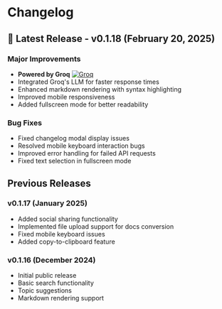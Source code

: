 # Changelog

## 🎉 Latest Release - v0.1.18 (February 20, 2025)

### Major Improvements
- **Powered by Groq** [![Groq](https://groq.com/wp-content/uploads/2024/03/PBG-mark1-color.svg)](https://groq.com)  
- Integrated Groq's LLM for faster response times
- Enhanced markdown rendering with syntax highlighting
- Improved mobile responsiveness
- Added fullscreen mode for better readability

### Bug Fixes
- Fixed changelog modal display issues
- Resolved mobile keyboard interaction bugs
- Improved error handling for failed API requests
- Fixed text selection in fullscreen mode

## Previous Releases

### v0.1.17 (January 2025)
- Added social sharing functionality
- Implemented file upload support for docs conversion
- Fixed mobile keyboard issues
- Added copy-to-clipboard feature

### v0.1.16 (December 2024)
- Initial public release
- Basic search functionality
- Topic suggestions
- Markdown rendering support